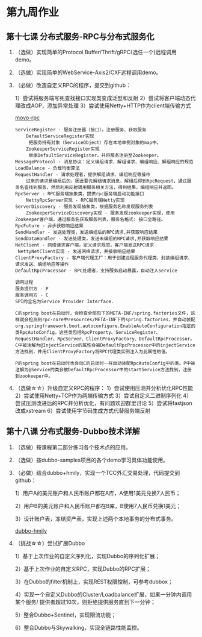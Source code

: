 # 第九周作业

## 第十七课 分布式服务-RPC与分布式服务化

1. （选做）实现简单的Protocol Buffer/Thrift/gRPC(选任一个)远程调用demo。

2. （选做）实现简单的WebService-Axis2/CXF远程调用demo。

3. （必做）改造自定义RPC的程序，提交到github：

   1）尝试将服务端写死查找接口实现类变成泛型和反射
   2）尝试将客户端动态代理改成AOP，添加异常处理
   3）尝试使用Netty+HTTP作为client端传输方式

   [movo-rpc](https://github.com/Movosoft/JAVA-01/tree/main/Week_09/movo-rpc)

   ```
   ServiceRegister - 服务注册器（接口），注册服务、获取服务
       DefaultServiceRegister实现
       	把服务持有对象（ServiceObject）存在本地单例对象的map中。
       ZookeeperServiceRegister实现
       	继承DefaultServiceRegister，并将服务注册至Zookeeper。
   MessageProtocol - 消息协议：定义编组请求、解组请求、编组响应、解组响应的规范
   LoadBalance - 负载均衡算法
   RequestHandler - 请求处理者，提供解组请求、编组响应等操作
       过来的请求是编组后的，因此要先解组请求消息，解组后得到RpcRequest，通过服务名查找到服务，然后利用反射调用服务相关方法，得到结果，编组响应并返回。
   RpcServer - RPC服务端抽象类，提供rpc服务端启动功能接口
       NettyRpcServer实现 - RPC服务端Netty实现
   ServerDiscovery - 服务发现抽象类，根据服务名称发现服务列表
       ZookeeperServiceDiscovery实现 - 服务发现zookeeper实现，使用Zookeeper客户端，通过服务名获取服务列表，服务名格式: 接口全路径。
   RpcFuture - 异步获取响应结果
   SendHandler - 发送处理类，发送编组后的RPC请求,并获取响应结果
   SendDataHandler - 发送处理类，发送未编组的RPC请求,并获取响应结果
   NetClient - 网络请求客户端，定义请求规范，客户端发送RPC请求
   	NettyNetClient实现 - 发送网络请求，并接收响应结果
   ClientProxyFactory - 客户端代理工厂：用于创建远程服务代理类、封装编组请求、请求发送、编组响应等操作
   DefaultRpcProcessor - RPC处理者，支持服务启动暴露，自动注入Service
           
   调用过程
   服务提供方 - P
   服务调用方 - C
   SPI的全名为Service Provider Interface.
   
   C的spring boot在启动时，会检查全部包下的META-INF/spring.factories文件，这样就会检测到rpc-core中resources/META-INF下的spring.factories，并自动装配org.springframework.boot.autoconfigure.EnableAutoConfiguration指定的类RpcAutoConfig。这些类包括RpcProperty、ServiceRegister、RequestHandler、RpcServer、ClientProxyFactory、DefaultRpcProcessor。
   C中被注解为@InjectService的属性会被DefaultRpcProcessor中的injectService方法找到，并用ClientProxyFactory将RPC代理类实例注入为此属性的值。
   
   P的spring boot在启动时也会向C的启动时一样自动装配RpcAutoConfig中的类。P中被注解为@Service的类会被DefaultRpcProcessor中的startService方法找到，注册到zookeeper中。
   ```

4. （选做☆☆）升级自定义RPC的程序：
   1）尝试使用压测并分析优化RPC性能
   2）尝试使用Netty+TCP作为两端传输方式
   3）尝试自定义二进制序列化
   4）尝试压测改进后的RPC并分析优化，有问题欢迎群里讨论
   5）尝试将fastjson改成xstream
   6）尝试使用字节码生成方式代替服务端反射

## 第十八课 分布式服务-Dubbo技术详解

1. （选做）按课程第二部分练习各个技术点的应用。 

2. （选做）按dubbo-samples项目的各个demo学习具体功能使用。 

3. （必做）结合dubbo+hmily，实现一个TCC外汇交易处理，代码提交到github： 

   1）用户A的美元账户和人民币账户都在A库，A使用1美元兑换7人民币； 

   2）用户B的美元账户和人民币账户都在B库，B使用7人民币兑换1美元； 

   3）设计账户表，冻结资产表，实现上述两个本地事务的分布式事务。 

   [dubbo-hmily](https://github.com/Movosoft/JAVA-01/tree/main/Week_09/dubbo-hmily)

4. （挑战☆☆）尝试扩展Dubbo 

   1）基于上次作业的自定义序列化，实现Dubbo的序列化扩展； 

   2）基于上次作业的自定义RPC，实现Dubbo的RPC扩展； 

   3）在Dubbo的filter机制上，实现REST权限控制，可参考dubbox； 

   4）实现一个自定义Dubbo的Cluster/Loadbalance扩展，如果一分钟内调用某个服务/ 提供者超过10次，则拒绝提供服务直到下一分钟； 

   5）整合Dubbo+Sentinel，实现限流功能； 

   6）整合Dubbo与Skywalking，实现全链路性能监控。